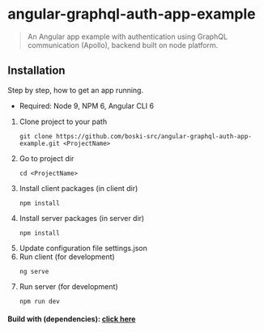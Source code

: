 # angular-graphql-auth-app-example

> An Angular app example with authentication using GraphQL communication (Apollo), backend built on node platform.

## Installation

Step by step, how to get an app running.
* Required: Node 9, NPM 6, Angular CLI 6

1. Clone project to your path
	```
	git clone https://github.com/boski-src/angular-graphql-auth-app-example.git <ProjectName>
	```
2. Go to project dir	
	```
	cd <ProjectName>
	```
3. Install client packages (in client dir)
	```
	npm install
	```
4. Install server packages (in server dir)
	```
	npm install
	```
4. Update configuration file settings.json
6. Run client (for development)
	```
	ng serve
	```
6. Run server (for development)
	```
	npm run dev
	```

#### Build with (dependencies): [click here](https://github.com/boski-src/angular-graphql-auth-app-example/network/dependencies)
